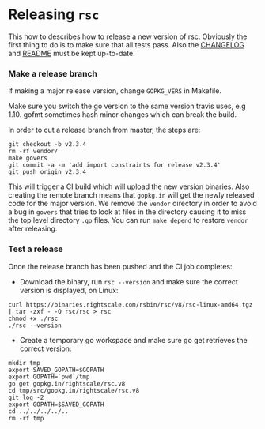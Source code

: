 # Releasing `rsc`

This how to describes how to release a new version of rsc. Obviously the first thing to do is to
make sure that all tests pass. Also the [CHANGELOG](https://github.com/rightscale/rsc/blob/master/CHANGELOG.md)
and [README](https://github.com/rightscale/rsc/blob/master/README.md) must be kept up-to-date.

### Make a release branch

If making a major release version, change `GOPKG_VERS` in Makefile.

Make sure you switch the go version to the same version travis uses, e.g 1.10. gofmt sometimes
hash minor changes which can break the build.

In order to cut a release branch from master, the steps are:
```
git checkout -b v2.3.4
rm -rf vendor/
make govers
git commit -a -m 'add import constraints for release v2.3.4'
git push origin v2.3.4
```
This will trigger a CI build which will upload the new version binaries. Also creating the remote
branch means that `gopkg.in` will get the newly released code for the major version. We remove the
`vendor` directory in order to avoid a bug in `govers` that tries to look at files in the directory
causing it to miss the top level directory `.go` files. You can run `make depend` to restore `vendor`
after releasing.

### Test a release

Once the release branch has been pushed and the CI job completes:
* Download the binary, run `rsc --version` and make sure the correct version is displayed, on Linux:
```
curl https://binaries.rightscale.com/rsbin/rsc/v8/rsc-linux-amd64.tgz | tar -zxf - -O rsc/rsc > rsc
chmod +x ./rsc
./rsc --version
```
* Create a temporary go workspace and make sure go get retrieves the correct version:
```
mkdir tmp
export SAVED_GOPATH=$GOPATH
export GOPATH=`pwd`/tmp
go get gopkg.in/rightscale/rsc.v8
cd tmp/src/gopkg.in/rightscale/rsc.v8
git log -2
export GOPATH=$SAVED_GOPATH
cd ../../../../..
rm -rf tmp
```

